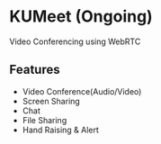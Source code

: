 # KUMeet (Ongoing)
Video Conferencing using WebRTC

## Features
   - Video Conference(Audio/Video)
   - Screen Sharing
   - Chat
   - File Sharing
   - Hand Raising & Alert

